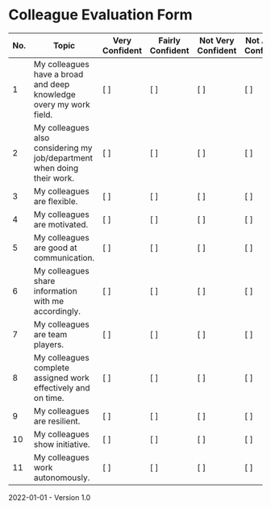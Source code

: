 # Colleague Evaluation Form


| No.  | Topic | Very Confident | Fairly Confident | Not Very Confident | Not At All Confident | Notes |
| ---- | ----------------------------- | ---------------| ---------------- | ------------------ | -------------------- | ----- |
| 1   | My colleagues have a broad and deep knowledge overy my work field. | [ ] | [ ]  | [ ]  | [ ]  |   |
| 2   | My colleagues also considering my job/department when doing their work. | [ ]  | [ ]  | [ ]  | [ ]  |   |
| 3   | My colleagues are flexible. | [ ]  | [ ]  | [ ]  | [ ]  |   |
| 4   | My colleagues are motivated. | [ ]  | [ ]  | [ ]  | [ ]  |   |
| 5   | My colleagues are good at communication. | [ ]  | [ ]  | [ ]  | [ ]  |   |
| 6   | My colleagues share information with me accordingly. | [ ]  | [ ]  | [ ]  | [ ]  |   |
| 7   | My colleagues are team players. | [ ]  | [ ]  | [ ]  | [ ]  |   |
| 8  | My colleagues complete assigned work effectively and on time. | [ ]  | [ ]  | [ ]  | [ ]  |   |
| 9  | My colleagues are resilient. | [ ]  | [ ]  | [ ]  | [ ]  |   |
| 10  | My colleagues show initiative. | [ ]  | [ ]  | [ ]  | [ ]  |   |
| 11  | My colleagues work autonomously. | [ ]  | [ ]  | [ ]  | [ ]  |   |



2022-01-01 - Version 1.0

